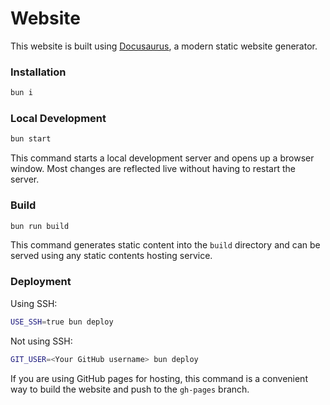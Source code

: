 # Website

This website is built using [Docusaurus](https://docusaurus.io/), a modern static website generator.

### Installation

```bash
bun i
```

### Local Development

```bash
bun start
```

This command starts a local development server and opens up a browser window. Most changes are reflected live without having to restart the server.

### Build

```bash
bun run build
```

This command generates static content into the `build` directory and can be served using any static contents hosting service.

### Deployment

Using SSH:

```bash
USE_SSH=true bun deploy
```

Not using SSH:

```bash
GIT_USER=<Your GitHub username> bun deploy
```

If you are using GitHub pages for hosting, this command is a convenient way to build the website and push to the `gh-pages` branch.

